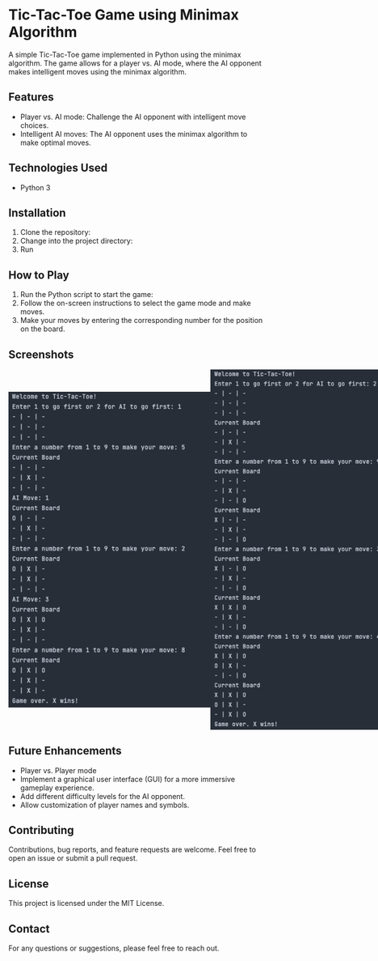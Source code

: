 # Tic-Tac-Toe Game using Minimax Algorithm

A simple Tic-Tac-Toe game implemented in Python using the minimax algorithm. The game allows for a player vs. AI mode, where the AI opponent makes intelligent moves using the minimax algorithm.

## Features
- Player vs. AI mode: Challenge the AI opponent with intelligent move choices.
- Intelligent AI moves: The AI opponent uses the minimax algorithm to make optimal moves.

## Technologies Used
- Python 3

## Installation
1. Clone the repository:
2. Change into the project directory:
3. Run

## How to Play
1. Run the Python script to start the game:
2. Follow the on-screen instructions to select the game mode and make moves.
3. Make your moves by entering the corresponding number for the position on the board.

## Screenshots
<div style="display: flex; flex-direction: row; align-items: center;">
  <img src="screenshots/screenshot1.png" alt="Gameplay Screenshot 1" style="max-width: 400px;">
  <img src="screenshots/screenshot2.png" alt="Gameplay Screenshot 2" style="max-width: 400px;">
</div>

## Future Enhancements
- Player vs. Player mode
- Implement a graphical user interface (GUI) for a more immersive gameplay experience.
- Add different difficulty levels for the AI opponent.
- Allow customization of player names and symbols.

## Contributing
Contributions, bug reports, and feature requests are welcome. Feel free to open an issue or submit a pull request.

## License
This project is licensed under the MIT License.

## Contact
For any questions or suggestions, please feel free to reach out.





